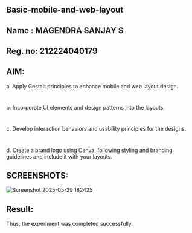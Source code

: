 ## Basic-mobile-and-web-layout
## Name : MAGENDRA SANJAY S
## Reg. no: 212224040179
## AIM:
a. Apply Gestalt principles to enhance mobile and web layout design.
# 
b. Incorporate UI elements and design patterns into the layouts.
# 
c. Develop interaction behaviors and usability principles for the designs.
# 
d. Create a brand logo using Canva, following styling and branding guidelines and include it with your layouts.
## SCREENSHOTS:
![Screenshot 2025-05-29 182425](https://github.com/user-attachments/assets/23a9318d-4419-443d-8c67-92e9b26ebba1)


## Result:
Thus, the experiment was completed successfully.
